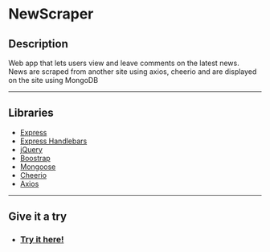# **NewScraper**

## Description  
Web app that lets users view and leave comments on the latest news.<br>
News are scraped from another site using axios, cheerio and are displayed on the site using MongoDB
***

## Libraries
   * [Express](https://www.npmjs.com/package/express)
   * [Express Handlebars](https://www.npmjs.com/package/express-handlebars)
   * [jQuery](https://jquery.com/)
   * [Boostrap](https://getbootstrap.com/)
   * [Mongoose](https://mongoosejs.com/)
   * [Cheerio](https://www.npmjs.com/package/cheerio)
   * [Axios](https://www.npmjs.com/package/axios)

***
## **Give it a try**
* ### [Try it here!](https://fevl-newscraper.herokuapp.com/)
